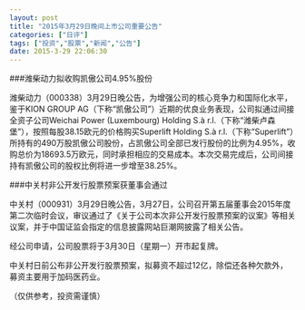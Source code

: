 ```yaml
---
layout: post
title: "2015年3月29日晚间上市公司重要公告"
categories: ["日评"]
tags: ["投资","股票","新闻","公告"]
date: 2015-3-29 22:06:30
---
```

###潍柴动力拟收购凯傲公司4.95%股份

潍柴动力（000338）3月29日晚公告，为增强公司的核心竞争力和国际化水平，鉴于KION GROUP AG（下称“凯傲公司”）近期的优良业务表现，公司拟通过间接全资子公司Weichai Power (Luxembourg) Holding S.à r.l.（下称“潍柴卢森堡”），按照每股38.15欧元的价格购买Superlift Holding S.à r.l.（下称“Superlift”）所持有的490万股凯傲公司股份，占凯傲公司全部已发行股份的比例为4.95%，收购总价为18693.5万欧元，同时承担相应的交易成本。本次交易完成后，公司间接持有凯傲公司的股权比例将进一步增至38.25%。

###中关村非公开发行股票预案获董事会通过

中关村（000931）3月29日晚公告，3月27日，公司召开第五届董事会2015年度第二次临时会议，审议通过了《关于公司本次非公开发行股票预案的议案》等相关议案，并于中国证监会指定的信息披露网站巨潮网披露了相关公告。

经公司申请，公司股票将于3月30日（星期一）开市起复牌。

中关村日前公布非公开发行股票预案，拟募资不超过12亿，除偿还各种欠款外，募资主要用于加码医药业。

（仅供参考，投资需谨慎）
